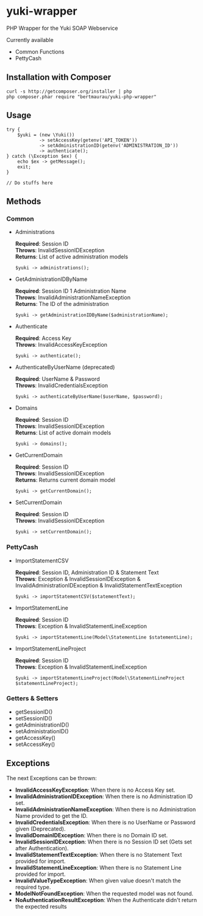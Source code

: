 # yuki-wrapper
PHP Wrapper for the Yuki SOAP Webservice

Currently available
 - Common Functions
 - PettyCash

## Installation with Composer

    curl -s http://getcomposer.org/installer | php
    php composer.phar require "bertmaurau/yuki-php-wrapper"
    
## Usage

    try {
        $yuki = (new \Yuki())
                -> setAccessKey(getenv('API_TOKEN'))
                -> setAdministrationID(getenv('ADMINISTRATION_ID'))
                -> authenticate();
    } catch (\Exception $ex) {
        echo $ex -> getMessage();
        exit;
    }

    // Do stuffs here

## Methods

### Common

 - Administrations
 
   **Required**: Session ID  
   **Throws**: InvalidSessionIDException  
   **Returns**: List of active administration models  
 
       $yuki -> administrations();
       
 - GetAdministrationIDByName
 
   **Required**: Session ID 1 Administration Name  
   **Throws**: InvalidAdministrationNameException  
   **Returns**: The ID of the administration   
 
       $yuki -> getAdministrationIDByName($administrationName);

 - Authenticate 
 
   **Required**: Access Key  
   **Throws**: InvalidAccessKeyException  
 
       $yuki -> authenticate();
 
 - AuthenticateByUserName (deprecated)
 
   **Required**: UserName & Password  
   **Throws**: InvalidCredentialsException  
 
       $yuki -> authenticateByUserName($userName, $password);

 - Domains
 
   **Required**: Session ID  
   **Throws**: InvalidSessionIDException  
   **Returns**: List of active domain models  
 
       $yuki -> domains();

 - GetCurrentDomain
 
   **Required**: Session ID  
   **Throws**: InvalidSessionIDException  
   **Returns**: Returns current domain model    
 
       $yuki -> getCurrentDomain();

 - SetCurrentDomain
 
   **Required**: Session ID  
   **Throws**: InvalidSessionIDException  
 
       $yuki -> setCurrentDomain();


### PettyCash

 - ImportStatementCSV
 
   **Required**: Session ID, Administration ID & Statement Text  
   **Throws**: Exception & InvalidSessionIDException & InvalidAdministrationIDException & InvalidStatementTextException   
 
       $yuki -> importStatementCSV($statementText);
       
 - ImportStatementLine
 
   **Required**: Session ID  
   **Throws**: Exception & InvalidStatementLineException   
 
       $yuki -> importStatementLine(Model\StatementLine $statementLine);

 - ImportStatementLineProject
 
   **Required**: Session ID  
   **Throws**: Exception & InvalidStatementLineException  
 
       $yuki -> importStatementLineProject(Model\StatementLineProject $statementLineProject);

### Getters & Setters

 - getSessionID() 
 - setSessionID() 
 - getAdministrationID() 
 - setAdministrationID() 
 - getAccessKey() 
 - setAccessKey() 

## Exceptions

The next Exceptions can be thrown:

 - **InvalidAccessKeyException**: When there is no Access Key set.
 - **InvalidAdministrationIDException**: When there is no Administration ID set.
 - **InvalidAdministrationNameException**: When there is no Administration Name provided to get the ID.
 - **InvalidCredentialsException**: When there is no UserName or Password given (Deprecated).
 - **InvalidDomainIDException**: When there is no Domain ID set.
 - **InvalidSessionIDException**: When there is no Session ID set (Gets set after Authentication).
 - **InvalidStatementTextException**: When there is no Statement Text provided for import.
 - **InvalidStatementLineException**: When there is no Statement Line provided for import.
 - **InvalidValueTypeException**: When given value doesn't match the required type.
 - **ModelNotFoundException**: When the requested model was not found.
 - **NoAuthenticationResultException**: When the Authenticate didn't return the expected results
